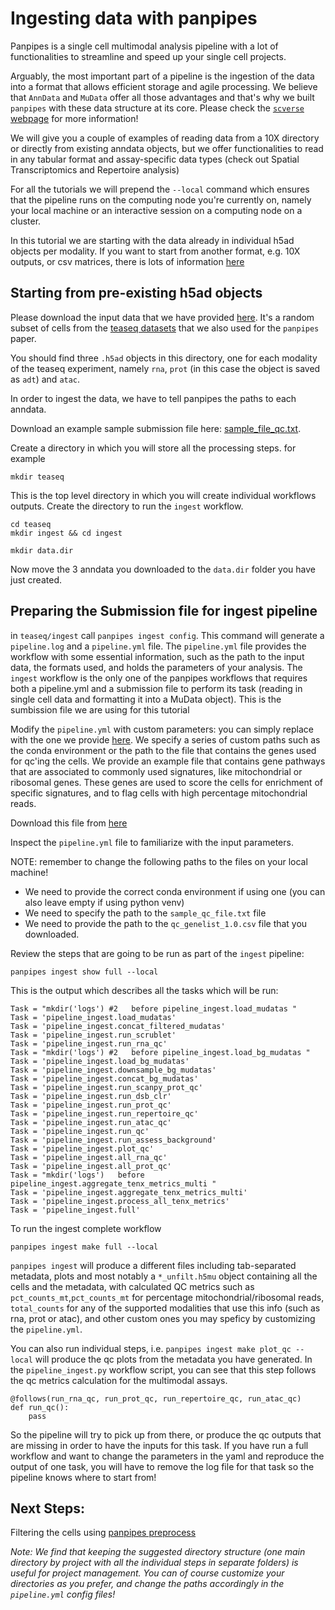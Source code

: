 # Ingesting data with panpipes

Panpipes is a single cell multimodal analysis pipeline with a lot of functionalities to streamline and speed up your single cell projects.

Arguably, the most important part of a pipeline is the ingestion of the data into a format that allows efficient storage and agile processing. We believe that `AnnData` and `MuData` offer all those advantages and that's why we built `panpipes` with these data structure at its core. 
Please check the [`scverse` webpage](https://scverse.org/) for more information!

We will give you a couple of examples of reading data from a 10X directory or directly from existing anndata objects, but we offer functionalities to read in any tabular format and assay-specific data types (check out Spatial Transcriptomics and Repertoire analysis)

For all the tutorials we will prepend the `--local` command which ensures that the pipeline runs on the computing node you're currently on, namely your local machine or an interactive session on a computing node on a cluster.


In this tutorial we are starting with the data already in individual h5ad objects per modality. If you want to start from another format, e.g. 10X outputs, or csv matrices, there is lots of information [here](https://panpipes-pipelines.readthedocs.io/en/latest/usage/setup_for_qc_mm.html)


## Starting from pre-existing h5ad objects

Please download the input data that we have provided [here](https://figshare.com/articles/dataset/data_to_run_tutorials_on_https_github_com_DendrouLab_panpipes-tutorials/23735706). It's a random subset of cells from the [teaseq datasets](https://elifesciences.org/articles/63632) that we also used for the `panpipes` paper.

You should find three `.h5ad` objects in this directory, one for each modality of the teaseq experiment, namely `rna`, `prot` (in this case the object is saved as `adt`) and `atac`.

In order to ingest the data, we have to tell panpipes the paths to each anndata.

Download an example sample submission file here: [sample_file_qc.txt](sample_file_qc.txt).


Create a directory in which you will store all the processing steps.
for example 

``` 
mkdir teaseq
```


This is the top level directory in which you will create individual workflows outputs. 
Create the directory to run the `ingest` workflow.

```
cd teaseq
mkdir ingest && cd ingest

mkdir data.dir
```

Now move the 3 anndata you downloaded to the `data.dir` folder you have just created.

## Preparing the Submission file for ingest pipeline

in `teaseq/ingest` call `panpipes ingest config`.
This command will generate a `pipeline.log` and a `pipeline.yml` file. The `pipeline.yml` file provides the workflow with some essential information, such as the path to the input data, the formats used, and holds the parameters of your analysis. The `ingest` workflow is the only one of the panpipes workflows that requires both a pipeline.yml and a submission file to perform its task (reading in single cell data and formatting it into a MuData object).
This is the sumbission file we are using for this tutorial 


Modify the `pipeline.yml` with custom parameters: you can simply replace with the one we provide [here](pipeline_yml.md).
We specify a series of custom paths such as the conda environment or the path to the file that contains the genes used for qc'ing the cells. We provide an example file that contains gene pathways that are associated to commonly used signatures, like mitochondrial or ribosomal genes.
These genes are used to score the cells for enrichment of specific signatures, and to flag cells with high percentage mitochondrial reads.

Download this file from [here](./qc_genelist_1.0.csv)

Inspect the `pipeline.yml` file to familiarize with the input parameters. 

NOTE: remember to change the following paths to the files on your local machine! 

- We need to provide the correct conda environment if using one (you can also leave empty if using python venv)
- We need to specify the path to the `sample_qc_file.txt` file 
- We need to provide the path to the `qc_genelist_1.0.csv` file that you downloaded.




Review the steps that are going to be run as part of the `ingest` pipeline:
```
panpipes ingest show full --local
``` 


This is the output which describes all the tasks which will be run:
```
Task = "mkdir('logs') #2   before pipeline_ingest.load_mudatas "
Task = 'pipeline_ingest.load_mudatas'
Task = 'pipeline_ingest.concat_filtered_mudatas'
Task = 'pipeline_ingest.run_scrublet'
Task = 'pipeline_ingest.run_rna_qc'
Task = "mkdir('logs') #2   before pipeline_ingest.load_bg_mudatas "
Task = 'pipeline_ingest.load_bg_mudatas'
Task = 'pipeline_ingest.downsample_bg_mudatas'
Task = 'pipeline_ingest.concat_bg_mudatas'
Task = 'pipeline_ingest.run_scanpy_prot_qc'
Task = 'pipeline_ingest.run_dsb_clr'
Task = 'pipeline_ingest.run_prot_qc'
Task = 'pipeline_ingest.run_repertoire_qc'
Task = 'pipeline_ingest.run_atac_qc'
Task = 'pipeline_ingest.run_qc'
Task = 'pipeline_ingest.run_assess_background'
Task = 'pipeline_ingest.plot_qc'
Task = 'pipeline_ingest.all_rna_qc'
Task = 'pipeline_ingest.all_prot_qc'
Task = "mkdir('logs')   before pipeline_ingest.aggregate_tenx_metrics_multi "
Task = 'pipeline_ingest.aggregate_tenx_metrics_multi'
Task = 'pipeline_ingest.process_all_tenx_metrics'
Task = 'pipeline_ingest.full'
```


To run the ingest complete workflow 

```
panpipes ingest make full --local
``` 

`panpipes ingest` will produce a different files including tab-separated metadata, plots and most notably a `*_unfilt.h5mu` object containing all the cells and the metadata, with calculated QC metrics such as `pct_counts_mt`,`pct_counts_mt` for percentage mitochondrial/ribosomal reads, `total_counts` for any of the supported modalities that use this info (such as rna, prot or atac), and other custom ones you may speficy by customizing the `pipeline.yml`.

You can also run individual steps, i.e. `panpipes ingest make plot_qc --local` will produce the qc plots from the metadata you have generated. In the `pipeline_ingest.py` workflow script, you can see that this step follows the qc metrics calculation for the multimodal assays.


```
@follows(run_rna_qc, run_prot_qc, run_repertoire_qc, run_atac_qc)
def run_qc():
    pass
```
So the pipeline will try to pick up from there, or produce the qc outputs that are missing in order to have the inputs for this task.
If you have run a full workflow and want to change the parameters in the yaml and reproduce the output of one task, you will have to remove the log file for that task so the pipeline knows where to start from!  

## Next Steps: 

Filtering the cells using [panpipes preprocess](../filtering_data/filtering_data_with_panpipes.md)




*Note: We find that keeping the suggested directory structure (one main directory by project with all the individual steps in separate folders) is useful for project management. You can of course customize your directories as you prefer, and change the paths accordingly in the `pipeline.yml` config files!*









